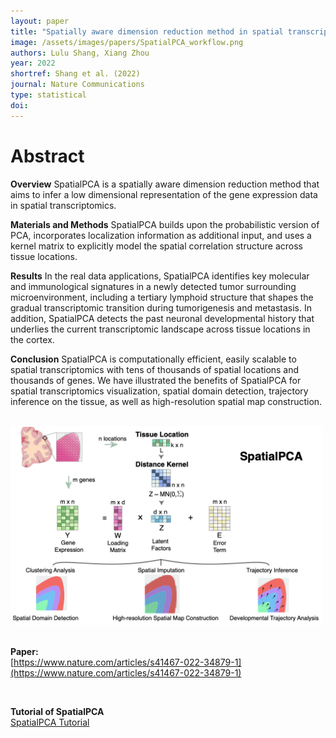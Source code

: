 ```yaml
---
layout: paper
title: "Spatially aware dimension reduction method in spatial transcriptomics"
image: /assets/images/papers/SpatialPCA_workflow.png
authors: Lulu Shang, Xiang Zhou
year: 2022
shortref: Shang et al. (2022) 
journal: Nature Communications
type: statistical
doi: 
---
```


# Abstract

**Overview**
SpatialPCA is a spatially aware dimension reduction method that aims to infer a low dimensional representation of the gene expression data in spatial transcriptomics. 

**Materials and Methods**
SpatialPCA builds upon the probabilistic version of PCA, incorporates localization information as additional input, and uses a kernel matrix to explicitly model the spatial correlation structure across tissue locations.

**Results**
In the real data applications, SpatialPCA identifies key molecular and immunological signatures in a newly detected tumor surrounding microenvironment, including a tertiary lymphoid structure that shapes the gradual transcriptomic transition during tumorigenesis and metastasis. In addition, SpatialPCA detects the past neuronal developmental history that underlies the current transcriptomic landscape across tissue locations in the cortex.

**Conclusion**
SpatialPCA is computationally efficient, easily scalable to spatial transcriptomics with tens of thousands of spatial locations and thousands of genes. We have illustrated the benefits of SpatialPCA for spatial transcriptomics visualization, spatial domain detection, trajectory inference on the tissue, as well as high-resolution spatial map construction.

<br />

<div class="middle">
    <img src="/assets/images/papers/SpatialPCA_main_figure.jpeg" alt="photo" width="500"/>
</div>

<br />

**Paper:**
<br />
[https://www.nature.com/articles/s41467-022-34879-1](https://www.nature.com/articles/s41467-022-34879-1)

<br />

**Tutorial of SpatialPCA**
<br />
[SpatialPCA Tutorial](https://lulushang.org/SpatialPCA_Tutorial/index.html)



